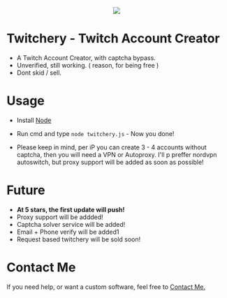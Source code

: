<p align="center">
  <img src="https://upload.wikimedia.org/wikipedia/commons/thumb/c/ce/Twitch_logo_2019.svg/1280px-Twitch_logo_2019.svg.png"/>
</p>

# Twitchery - Twitch Account Creator
  - A Twitch Account Creator, with captcha bypass.
  - Unverified, still working. ( reason, for being free )
  - Dont skid / sell.

# Usage
  - Install [Node](https://nodejs.org)
  - Run cmd and type `node twitchery.js` - Now you done!
  
  - Please keep in mind, per iP you can create 3 - 4 accounts without captcha, then you will need a VPN or Autoproxy. I'll p          preffer nordvpn autoswitch, but proxy support will be added as soon as possible!
 
 # Future
  - **At 5 stars, the first update will push!**
  - Proxy support will be addded!
  - Captcha solver service will be added!
  - Email + Phone verify will be added1
  - Request based twitchery will be sold soon!
# Contact Me
 If you need help, or want a custom software, feel free to [Contact Me.](https://t.me/marseille1337)
